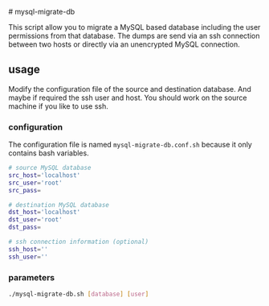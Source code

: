 # mysql-migrate-db

This script allow you to migrate a MySQL based database including the user
permissions from that database. The dumps are send via an ssh connection between
two hosts or directly via an unencrypted MySQL connection.

## usage

Modify the configuration file of the source and destination database. And maybe
if required the ssh user and host. You should work on the source machine if you
like to use ssh.

### configuration

The configuration file is named `mysql-migrate-db.conf.sh` because it only contains
bash variables.

```bash
# source MySQL database
src_host='localhost'
src_user='root'
src_pass=

# destination MySQL database
dst_host='localhost'
dst_user='root'
dst_pass=

# ssh connection information (optional)
ssh_host=''
ssh_user=''
```

### parameters

```bash
./mysql-migrate-db.sh [database] [user]
```
